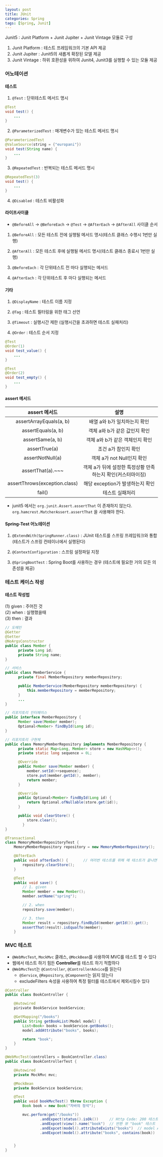 ```yaml
---
layout: post
title: JUnit
categories: Spring
tags: [Spring, Junit]
---
```

Junit5 : Junit Platform + Junit Jupiter + Junit Vintage 모듈로 구성
1. Junit Platform : 테스트 프레임워크의 기본 API 제공
2. Junit Jupiter : Junit5의 새롭게 확장된 모델 제공
3. Junit Vintage : 하위 호환성을 위하여 Junit4, Junit3를 실행할 수 있는 모듈 제공


### 어노테이션
#### 테스트
1. `@Test` : 단위테스트 메서드 명시
```java
@Test
void test() {
    ...
}
```

2. `@ParameterizedTest` : 매개변수가 있는 테스트 메서드 명시
```java
@ParameterizedTest
@ValueSource(string = {"europani"})
void test(String name) {
    ...
}
```

3. `@RepeatedTest` : 반복되는 테스트 메서드 명시
```java
@RepeatedTest(3)
void test() {
    ...
}
```

4. `@Disabled` : 테스트 비활성화

#### 라이프사이클
  - `@BeforeAll` -> `@BeforeEach` -> `@Test` -> `@AfterEach` -> `@AfterAll` 사이클 순서

1. `@BeforeAll` : 모든 테스트 전에 실행될 메서드 명시(테스트 클래스 수행시 1번만 실행)
   
2. `@AfterAll` : 모든 테스트 후에 실행될 메서드 명시(테스트 클래스 종료시 1번만 실행)

3. `@BeforeEach` : 각 단위테스트 전 마다 실행되는 메서드

4. `@AfterEach` : 각 단위테스트 후 마다 실행되는 메서드
   
#### 기타
1. `@DisplayName` : 테스트 이름 지정 
   
2. `@Tag` : 테스트 필터링을 위한 태그 선언
   
3. `@Timeout` : 실행시간 제한 (실행시간을 초과하면 테스트 실패처리)
   
4. `@Order` : 테스트 순서 지정

```java
@Test
@Order(1)
void test_value() {
    ...
}

@Test
@Order(2)
void test_empty() {
    ...
}
```

#### assert 메서드

|assert 메서드|설명|
|:---:|:---:|
|assertArrayEquals(a, b)|배열 a와 b가 일치하는지 확인|
|assertEquals(a, b)|객체 a와 b가 같은 값인지 확인|
|assertSame(a, b)|객체 a와 b가 같은 객체인지 확인|
|assertTrue(a)|조건 a가 참인지 확인|
|assertNotNull(a)|객체 a가 not Null인지 확인|
|assertThat(a).~~~|객체 a가 뒤에 설정한 특정상황 만족하는지 확인(커스터마이징)|
|assertThrows(exception.class)|해당 exception가 발생하는지 확인|
|fail()|테스트 실패처리|

- junit5 에서는 `org.junit.Assert.assertThat` 이 존재하지 않는다. `org.hamcrest.MatcherAssert.assertThat` 을 사용해야 한다.


#### Spring-Test 어노테이션

1. `@ExtendWith(SpringRunner.class)` : JUnit 테스트를 스프링 프레임워크와 통합 (테스트가 스프링 컨테이너에서 실행된다)

2. `@ContextConfiguration` : 스프링 설정파일 지정

3. `@SpringBootTest` : Spring Boot를 사용하는 경우 (테스트에 필요한 거의 모든 의존성을 제공)


### 테스트 케이스 작성
#### 테스트 작성법  
(1) given : 주어진 것  
(2) when : 실행했을때  
(3) then : 결과


```java
// 도메인
@Getter
@Setter
@NoArgsConstructor
public class Member {
      private Long id;
      private String name;
}

// 서비스
public class MemberService {
      private final MemberRepository memberRepository;

      public MemberService(MemberRepository memberRepository) {
          this.memberRepository = memberRepository;
      }
      ... 
}

// 리포지토리 인터페이스
public interface MemberRepository {
      Member save(Member member);
      Optional<Member> findById(Long id);
}

// 리포지토리 구현체
public class MemoryMemberRepository implements MemberRepository {
      private static Map<Long, Member> store = new HashMap<>();
      private static long sequence = 0L;

      @Override
      public Member save(Member member) {
          member.setId(++sequence);
          store.put(member.getId(), member);
          return member;
      }

      @Override
      public Optional<Member> findById(Long id) {
          return Optional.ofNullable(store.get(id));
      }

      public void clearStore() {
          store.clear();
        }
}
```


```java
@Transactional
class MemoryMemberRepositoryTest {
    MemoryMemberRepository repository = new MemoryMemberRepository();

    @AfterEach
    public void afterEach() {       // 여러번 테스트를 위해 매 테스트가 끝나면 cleanup
        repository.clearStore();
    }

    @Test
    public void save() {
        // 1. given
        Member member = new Member();
        member.setName("spring");

        // 2. when
        repository.save(member);

        // 3. then
        Member result = repository.findById(member.getId()).get();
        assertThat(result).isEqualTo(member);
    }
```

### MVC 테스트
- `@WebMvcTest`, `MockMvc` 클래스, `@MockBean`를 사용하여 MVC를 테스트 할 수 있다
- 웹에서 테스트 하기 힘든 **Controller**를 테스트 하기 적합하다
- `@WebMvcTest`는 `@Controller`, `@ControllerAdvice`를 읽는다
  - `@Service`, `@Repository`, `@Component`는 읽지 않는다
  - excludeFilters 속성을 사용하여 특정 필터를 테스트에서 제외시킬수 있다

```java
@Controller
public class BookController {

    @Autowired
    pirivate BookService bookService;

    @GetMapping("/books")
    public String getBookList(Model model) {
        List<Book> books = bookService.getBooks();
        model.addAttribute("books", books);

        return "book";
    }
}

@WebMvcTest(controllers = BookController.class)
public class BookControllerTest {

    @Autowired
    private MockMvc mvc;

    @MockBean
    private BookService bookService;

    @Test
    public void bookMvcTest() throw Exception {
        Book book = new Book("자바의 정석");

        mvc.perform(get("/books"))
                .andExpect(status().isOk())     // Http Code: 200 테스트
                .andExpcet(view().name("book")  // 반환 뷰 "book" 테스트
                .andExpcet(model().attributeExists("books")  // model Attribute 프로퍼티 "books" 존재하는지 테스트
                .andExpcet(model().attribute("books", contains(book))  // "Books" 프로퍼티에 book 객체가 존재하는지 테스트


    }
}
```